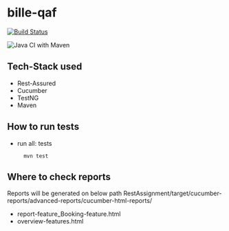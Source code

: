 # bille-qaf

[![Build Status](https://travis-ci.org/hemantjanrao/bille-qaf.svg?branch=master)](https://travis-ci.org/hemantjanrao/bille-qaf)

![Java CI with Maven](https://github.com/hemantjanrao/bille-qaf/workflows/Java%20CI%20with%20Maven/badge.svg)


Tech-Stack used
---------------
* Rest-Assured
* Cucumber
* TestNG
* Maven

How to run tests
----------------
* run all: tests
        
        mvn test

Where to check reports
----------------------
Reports will be generated on below path 
RestAssignment/target/cucumber-reports/advanced-reports/cucumber-html-reports/
* report-feature_Booking-feature.html
* overview-features.html
